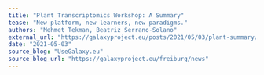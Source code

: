 ```yaml
---
title: "Plant Transcriptomics Workshop: A Summary"
tease: "New platform, new learners, new paradigms."
authors: "Mehmet Tekman, Beatriz Serrano-Solano"
external_url: "https://galaxyproject.eu/posts/2021/05/03/plant-summary/"
date: "2021-05-03"
source_blog: "UseGalaxy.eu"
source_blog_url: "https://galaxyproject.eu/freiburg/news"
---
```

